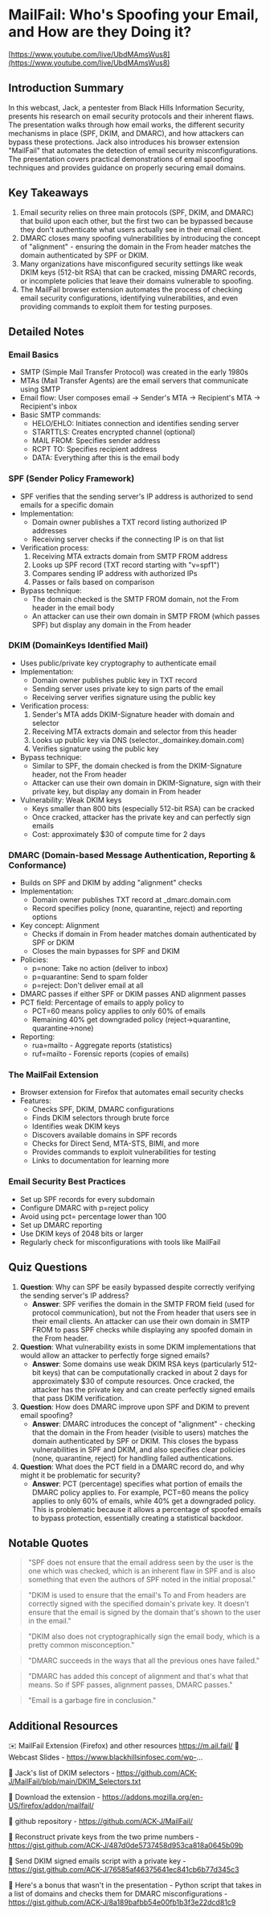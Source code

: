 # MailFail: Who's Spoofing your Email, and How are they Doing it?

[https://www.youtube.com/live/UbdMAmsWus8](https://www.youtube.com/live/UbdMAmsWus8)

## Introduction Summary

In this webcast, Jack, a pentester from Black Hills Information Security, presents his research on email security protocols and their inherent flaws. The presentation walks through how email works, the different security mechanisms in place (SPF, DKIM, and DMARC), and how attackers can bypass these protections. Jack also introduces his browser extension "MailFail" that automates the detection of email security misconfigurations. The presentation covers practical demonstrations of email spoofing techniques and provides guidance on properly securing email domains.

## Key Takeaways

1. Email security relies on three main protocols (SPF, DKIM, and DMARC) that build upon each other, but the first two can be bypassed because they don't authenticate what users actually see in their email client.
2. DMARC closes many spoofing vulnerabilities by introducing the concept of "alignment" - ensuring the domain in the From header matches the domain authenticated by SPF or DKIM.
3. Many organizations have misconfigured security settings like weak DKIM keys (512-bit RSA) that can be cracked, missing DMARC records, or incomplete policies that leave their domains vulnerable to spoofing.
4. The MailFail browser extension automates the process of checking email security configurations, identifying vulnerabilities, and even providing commands to exploit them for testing purposes.

## Detailed Notes

### Email Basics

- SMTP (Simple Mail Transfer Protocol) was created in the early 1980s
- MTAs (Mail Transfer Agents) are the email servers that communicate using SMTP
- Email flow: User composes email → Sender's MTA → Recipient's MTA → Recipient's inbox
- Basic SMTP commands:
    - HELO/EHLO: Initiates connection and identifies sending server
    - STARTTLS: Creates encrypted channel (optional)
    - MAIL FROM: Specifies sender address
    - RCPT TO: Specifies recipient address
    - DATA: Everything after this is the email body

### SPF (Sender Policy Framework)

- SPF verifies that the sending server's IP address is authorized to send emails for a specific domain
- Implementation:
    - Domain owner publishes a TXT record listing authorized IP addresses
    - Receiving server checks if the connecting IP is on that list
- Verification process:
    1. Receiving MTA extracts domain from SMTP FROM address
    2. Looks up SPF record (TXT record starting with "v=spf1")
    3. Compares sending IP address with authorized IPs
    4. Passes or fails based on comparison
- Bypass technique:
    - The domain checked is the SMTP FROM domain, not the From header in the email body
    - An attacker can use their own domain in SMTP FROM (which passes SPF) but display any domain in the From header

### DKIM (DomainKeys Identified Mail)

- Uses public/private key cryptography to authenticate email
- Implementation:
    - Domain owner publishes public key in TXT record
    - Sending server uses private key to sign parts of the email
    - Receiving server verifies signature using the public key
- Verification process:
    1. Sender's MTA adds DKIM-Signature header with domain and selector
    2. Receiving MTA extracts domain and selector from this header
    3. Looks up public key via DNS (selector._domainkey.domain.com)
    4. Verifies signature using the public key
- Bypass technique:
    - Similar to SPF, the domain checked is from the DKIM-Signature header, not the From header
    - Attacker can use their own domain in DKIM-Signature, sign with their private key, but display any domain in From header
- Vulnerability: Weak DKIM keys
    - Keys smaller than 800 bits (especially 512-bit RSA) can be cracked
    - Once cracked, attacker has the private key and can perfectly sign emails
    - Cost: approximately $30 of compute time for 2 days

### DMARC (Domain-based Message Authentication, Reporting & Conformance)

- Builds on SPF and DKIM by adding "alignment" checks
- Implementation:
    - Domain owner publishes TXT record at _dmarc.domain.com
    - Record specifies policy (none, quarantine, reject) and reporting options
- Key concept: Alignment
    - Checks if domain in From header matches domain authenticated by SPF or DKIM
    - Closes the main bypasses for SPF and DKIM
- Policies:
    - p=none: Take no action (deliver to inbox)
    - p=quarantine: Send to spam folder
    - p=reject: Don't deliver email at all
- DMARC passes if either SPF or DKIM passes AND alignment passes
- PCT field: Percentage of emails to apply policy to
    - PCT=60 means policy applies to only 60% of emails
    - Remaining 40% get downgraded policy (reject→quarantine, quarantine→none)
- Reporting:
    - rua=mailto - Aggregate reports (statistics)
    - ruf=mailto - Forensic reports (copies of emails)

### The MailFail Extension

- Browser extension for Firefox that automates email security checks
- Features:
    - Checks SPF, DKIM, DMARC configurations
    - Finds DKIM selectors through brute force
    - Identifies weak DKIM keys
    - Discovers available domains in SPF records
    - Checks for Direct Send, MTA-STS, BIMI, and more
    - Provides commands to exploit vulnerabilities for testing
    - Links to documentation for learning more

### Email Security Best Practices

- Set up SPF records for every subdomain
- Configure DMARC with p=reject policy
- Avoid using pct= percentage lower than 100
- Set up DMARC reporting
- Use DKIM keys of 2048 bits or larger
- Regularly check for misconfigurations with tools like MailFail

## Quiz Questions

1. **Question**: Why can SPF be easily bypassed despite correctly verifying the sending server's IP address?
    - **Answer**: SPF verifies the domain in the SMTP FROM field (used for protocol communication), but not the From header that users see in their email clients. An attacker can use their own domain in SMTP FROM to pass SPF checks while displaying any spoofed domain in the From header.
2. **Question**: What vulnerability exists in some DKIM implementations that would allow an attacker to perfectly forge signed emails?
    - **Answer**: Some domains use weak DKIM RSA keys (particularly 512-bit keys) that can be computationally cracked in about 2 days for approximately $30 of compute resources. Once cracked, the attacker has the private key and can create perfectly signed emails that pass DKIM verification.
3. **Question**: How does DMARC improve upon SPF and DKIM to prevent email spoofing?
    - **Answer**: DMARC introduces the concept of "alignment" - checking that the domain in the From header (visible to users) matches the domain authenticated by SPF or DKIM. This closes the bypass vulnerabilities in SPF and DKIM, and also specifies clear policies (none, quarantine, reject) for handling failed authentications.
4. **Question**: What does the PCT field in a DMARC record do, and why might it be problematic for security?
    - **Answer**: PCT (percentage) specifies what portion of emails the DMARC policy applies to. For example, PCT=60 means the policy applies to only 60% of emails, while 40% get a downgraded policy. This is problematic because it allows a percentage of spoofed emails to bypass protection, essentially creating a statistical backdoor.

## Notable Quotes

> "SPF does not ensure that the email address seen by the user is the one which was checked, which is an inherent flaw in SPF and is also something that even the authors of SPF noted in the initial proposal."
> 

> "DKIM is used to ensure that the email's To and From headers are correctly signed with the specified domain's private key. It doesn't ensure that the email is signed by the domain that's shown to the user in the email."
> 

> "DKIM also does not cryptographically sign the email body, which is a pretty common misconception."
> 

> "DMARC succeeds in the ways that all the previous ones have failed."
> 

> "DMARC has added this concept of alignment and that's what that means. So if SPF passes, alignment passes, DMARC passes."
> 

> "Email is a garbage fire in conclusion."
>

## Additional Resources

✉️ MailFail Extension (Firefox) and other resources
 https://m.ail.fail/
🛝 Webcast Slides -
https://www.blackhillsinfosec.com/wp-...

🔗 Jack's list of DKIM selectors -
https://github.com/ACK-J/MailFail/blob/main/DKIM_Selectors.txt

🔗 Download the extension -
https://addons.mozilla.org/en-US/firefox/addon/mailfail/

🔗 github repository - 
https://github.com/ACK-J/MailFail/

🔗 Reconstruct private keys from the two prime numbers - 
https://gist.github.com/ACK-J/487d0de5737458d953ca818a0645b09b

🔗 Send DKIM signed emails script with a private key -
https://gist.github.com/ACK-J/76585af46375641ec841cb6b77d345c3

🔗 Here's a bonus that wasn't in the presentation -
Python script that takes in a list of domains and checks them for DMARC misconfigurations - 
https://gist.github.com/ACK-J/8a189bafbb54e00fb1b3f3e22dcd81c9
